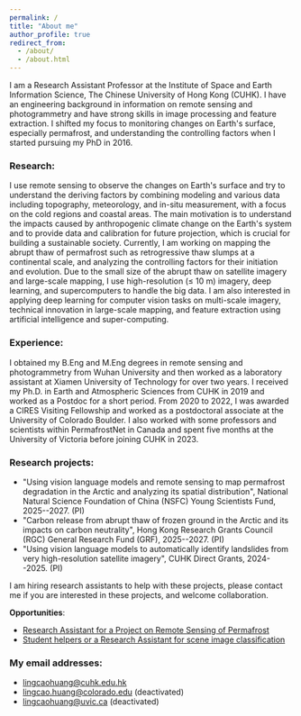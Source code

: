 ```yaml
---
permalink: /
title: "About me"
author_profile: true
redirect_from: 
  - /about/
  - /about.html
---
```


<!---about my research and expertise
 --->
I am a Research Assistant Professor at the Institute of Space and Earth Information Science, The Chinese University of Hong Kong (CUHK). I have an engineering background in information on remote sensing and photogrammetry and have strong skills in image processing and feature extraction. I shifted my focus to monitoring changes on Earth's surface, especially permafrost, and understanding the controlling factors when I started pursuing my PhD in 2016. <!-- During my leisure time, I play badminton regularly and also participate in amateur competitions occasionally.  -->

### Research:
I use remote sensing to observe the changes on Earth's surface and try to understand the deriving factors by combining modeling and various data including topography, meteorology, and in-situ measurement, with a focus on the cold regions and coastal areas. 
The main motivation is to understand the impacts caused by anthropogenic climate change on the Earth's system and to provide data and calibration for future projection, which is crucial for building a sustainable society. 
Currently, I am working on mapping the abrupt thaw of permafrost such as retrogressive thaw slumps at a continental scale, and analyzing the controlling factors for their initiation and evolution. 
Due to the small size of the abrupt thaw on satellite imagery and large-scale mapping, I use high-resolution (≤ 10 m) imagery, deep learning, and supercomputers to handle the big data. 
I am also interested in applying deep learning for computer vision tasks on multi-scale imagery, technical innovation in large-scale mapping, and feature extraction using artificial intelligence and super-computing. 


<!--- especially  focusing on the frozen ground in Tibet and circumpolar regions.
--->
### Experience:  
I obtained my B.Eng and M.Eng degrees in remote sensing and photogrammetry from Wuhan University and then worked as a laboratory assistant at Xiamen University of Technology for over two years. I received my Ph.D. in Earth and Atmospheric Sciences from CUHK in 2019 and worked as a Postdoc for a short period. From 2020 to 2022, I was awarded a CIRES Visiting Fellowship and worked as a postdoctoral associate at the University of Colorado Boulder. I also worked with some professors and scientists within PermafrostNet in Canada and spent five months at the University of Victoria before joining CUHK in 2023. 


<!---how many papers did I published? mentioned award?--->

<!---side projects: rock imagery, glacier, glacier lakes--->

### Research projects:
- "Using vision language models and remote sensing to map permafrost degradation in the Arctic and analyzing its spatial distribution",  National Natural Science Foundation of China (NSFC) Young Scientists Fund, 2025--2027. (PI) 
- "Carbon release from abrupt thaw of frozen ground in the Arctic and its impacts on carbon neutrality", Hong Kong Research Grants Council (RGC) General Research Fund (GRF), 2025--2027. (PI) 
- "Using vision language models to automatically identify landslides from very high-resolution satellite imagery", CUHK Direct Grants, 2024--2025. (PI)

I am hiring research assistants to help with these projects, please contact me if you are interested in these projects, and welcome collaboration. 

**Opportunities**: 
- [Research Assistant for a Project on Remote Sensing of Permafrost](/lingcaohuang/opportunities)
- [Student helpers or a Research Assistant for scene image classification](/lingcaohuang/hire-image-classification)

<!---open source prjects--->
### My email addresses: 

- lingcaohuang@cuhk.edu.hk 
- lingcao.huang@colorado.edu (deactivated) <!-- deactivated since September 2025 -->
- lingcaohuang@uvic.ca (deactivated) <!--  deactivated since June 2024 -->
